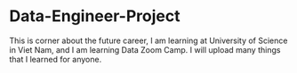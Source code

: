 # Data-Engineer-Project
This is corner about the future career, I am learning at University of Science in Viet Nam, and I am learning Data Zoom Camp. I will upload many things that I learned for anyone.
